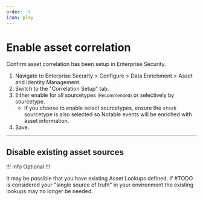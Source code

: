 ```yaml
---
order: -5
icon: play
---
```


# Enable asset correlation

Confirm asset correlation has been setup in Enterprise Security.

1. Navigate to Enterprise Security > Configure > Data Enrichment > Asset and Identity Management.
1. Switch to the "Correlation Setup" tab.
1. Either enable for all sourcetypes <small>(Recommended)</small> or selectively by sourcetype.
    - If you choose to enable select sourcetypes, ensure the `stash` sourcetype is also selected so Notable events will be enriched with asset information.
1. Save.

---

## Disable existing asset sources

!!! info Optional
!!!

It may be possible that you have existing Asset Lookups defined. If #TODO is considered your "single source of truth" in your environment the existing lookups may no longer be needed.
